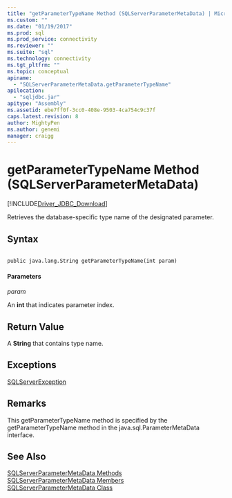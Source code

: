 ```yaml
---
title: "getParameterTypeName Method (SQLServerParameterMetaData) | Microsoft Docs"
ms.custom: ""
ms.date: "01/19/2017"
ms.prod: sql
ms.prod_service: connectivity
ms.reviewer: ""
ms.suite: "sql"
ms.technology: connectivity
ms.tgt_pltfrm: ""
ms.topic: conceptual
apiname: 
  - "SQLServerParameterMetaData.getParameterTypeName"
apilocation: 
  - "sqljdbc.jar"
apitype: "Assembly"
ms.assetid: ebe7ff0f-3cc0-408e-9503-4ca754c9c37f
caps.latest.revision: 8
author: MightyPen
ms.author: genemi
manager: craigg
---
```

# getParameterTypeName Method (SQLServerParameterMetaData)
[!INCLUDE[Driver_JDBC_Download](../../../includes/driver_jdbc_download.md)]

  Retrieves the database-specific type name of the designated parameter.  
  
## Syntax  
  
```  
  
public java.lang.String getParameterTypeName(int param)  
```  
  
#### Parameters  
 *param*  
  
 An **int** that indicates parameter index.  
  
## Return Value  
 A **String** that contains type name.  
  
## Exceptions  
 [SQLServerException](../../../connect/jdbc/reference/sqlserverexception-class.md)  
  
## Remarks  
 This getParameterTypeName method is specified by the getParameterTypeName method in the java.sql.ParameterMetaData interface.  
  
## See Also  
 [SQLServerParameterMetaData Methods](../../../connect/jdbc/reference/sqlserverparametermetadata-methods.md)   
 [SQLServerParameterMetaData Members](../../../connect/jdbc/reference/sqlserverparametermetadata-members.md)   
 [SQLServerParameterMetaData Class](../../../connect/jdbc/reference/sqlserverparametermetadata-class.md)  
  
  
